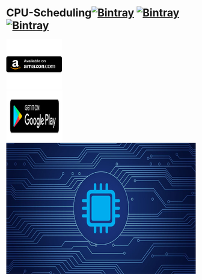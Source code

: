 # CPU-Scheduling[![Bintray](https://img.shields.io/twitter/url?label=Follow&style=social&url=https%3A%2F%2Ftwitter.com%2FAryanDokania)](https://bintray.com/blocke/releases/scalajack) [![Bintray](https://img.shields.io/github/followers/imaryandokania?style=social)](https://bintray.com/blocke/releases/scalajack) [![Bintray](https://img.shields.io/github/license/imaryandokania/VITgram)](https://bintray.com/blocke/releases/scalajack)    <div class="row">
  <div class="column">
           <a herf="https://play.google.com/store/apps/details?id=com.adcreations.shorttermscheduling&fbclid=IwAR1wO1vSRGlTIxFgpkorBVpzavhFOfa-61UpNbJ00rujtqc4mUCQXWN9LAE">
   <img src='https://github.com/imaryandokania/CPU-Scheduling/blob/master/512x512.png' alt='linkedin' width="148" height="135"></a>
  </div>
  <div class="column">
           <a herf="https://play.google.com/store/apps/details?id=com.adcreations.shorttermscheduling&fbclid=IwAR1wO1vSRGlTIxFgpkorBVpzavhFOfa-61UpNbJ00rujtqc4mUCQXWN9LAE">
    <img src='https://github.com/imaryandokania/CPU-Scheduling/blob/master/en_get.svg' alt='linkedin'  width='150' height='136'></a?
  </div>
 
 

 <img src="https://github.com/imaryandokania/CPU-Scheduling/blob/master/004857-Blogheader-CPU-Monitoring.jpg" height="350" width="2000">


